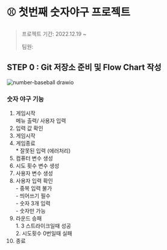 # ⚾️ 첫번째 숫자야구 프로젝트

> 프로젝트 기간: 2022.12.19 ~ 
> 
> 팀원:

## STEP 0 : Git 저장소 준비 및 Flow Chart 작성
![number-baseball drawio](https://user-images.githubusercontent.com/119860138/209172211-1a98a379-17dc-4c2a-be98-75e0c622fd4a.png)


### **숫자 야구 기능**

1. 게임시작 
  <br>메뉴 출력/ 사용자 입력 
2. 입력 값 확인 
1. 게임시작
2. 게임종료 
  <br>* 잘못된 입력 (에러처리)
3. 컴퓨터 변수 생성 
4. 시도 횟수 변수 생성 
5. 사용자 변수 생성 
6. 사용자 입력 확인
  <br>- 중복 입력 불가 
  <br>- 띄어쓰기 필수 
  <br>- 숫자 3개 입력 
  <br>- 숫자만 가능 
7. 라운드 승패
  <br>1. 3 스트라이크일때 성공 
  <br>2. 시도횟수 0번일때 실패 
8. 종료

